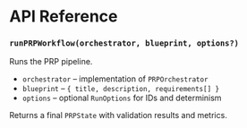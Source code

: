 # API Reference

### `runPRPWorkflow(orchestrator, blueprint, options?)`
Runs the PRP pipeline.

- `orchestrator` – implementation of `PRPOrchestrator`
- `blueprint` – `{ title, description, requirements[] }`
- `options` – optional `RunOptions` for IDs and determinism

Returns a final `PRPState` with validation results and metrics.
